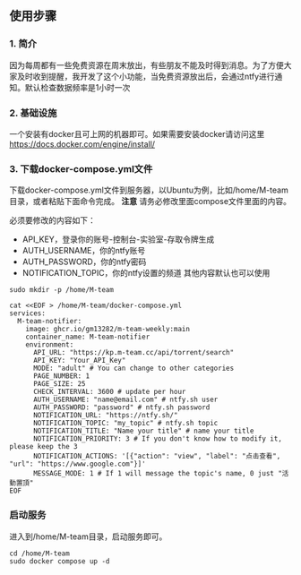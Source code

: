 ## 使用步骤
### 1. 简介
因为每周都有一些免费资源在周末放出，有些朋友不能及时得到消息。为了方便大家及时收到提醒，我开发了这个小功能，当免费资源放出后，会通过ntfy进行通知。默认检查数据频率是1小时一次
### 2. 基础设施
一个安装有docker且可上网的机器即可。如果需要安装docker请访问这里 https://docs.docker.com/engine/install/
### 3. 下载docker-compose.yml文件
下载docker-compose.yml文件到服务器，以Ubuntu为例，比如/home/M-team目录，或者粘贴下面命令完成。
**注意** 请务必修改里面compose文件里面的内容。

必须要修改的内容如下：
- API_KEY，登录你的账号-控制台-实验室-存取令牌生成
- AUTH_USERNAME，你的ntfy账号
- AUTH_PASSWORD，你的ntfy密码
- NOTIFICATION_TOPIC，你的ntfy设置的频道
其他内容默认也可以使用
```shell
sudo mkdir -p /home/M-team
```
```shell
cat <<EOF > /home/M-team/docker-compose.yml
services:
  M-team-notifier:
    image: ghcr.io/gm13282/m-team-weekly:main
    container_name: M-team-notifier
    environment:
      API_URL: "https://kp.m-team.cc/api/torrent/search"
      API_KEY: "Your_API_Key"
      MODE: "adult" # You can change to other categories
      PAGE_NUMBER: 1
      PAGE_SIZE: 25
      CHECK_INTERVAL: 3600 # update per hour
      AUTH_USERNAME: "name@email.com" # ntfy.sh user
      AUTH_PASSWORD: "password" # ntfy.sh password
      NOTIFICATION_URL: "https://ntfy.sh/" 
      NOTIFICATION_TOPIC: "my_topic" # ntfy.sh topic
      NOTIFICATION_TITLE: "Name your title" # name your title
      NOTIFICATION_PRIORITY: 3 # If you don't know how to modify it, please keep the 3
      NOTIFICATION_ACTIONS: '[{"action": "view", "label": "点击查看", "url": "https://www.google.com"}]'
      MESSAGE_MODE: 1 # If 1 will message the topic's name, 0 just "活動置頂"
EOF
```
### 启动服务
进入到/home/M-team目录，启动服务即可。
```shell
cd /home/M-team
sudo docker compose up -d
```
